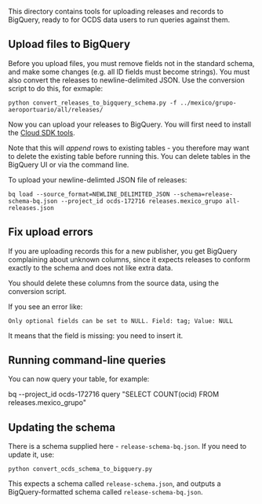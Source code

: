 This directory contains tools for uploading releases and records to BigQuery, ready to for OCDS data users to run queries against them.

Upload files to BigQuery
------------------------

Before you upload files, you must remove fields not in the standard schema, and make some changes (e.g. all ID fields must become strings). You must also convert the releases to newline-delimited JSON. Use the conversion script to do this, for exmaple:

    python convert_releases_to_bigquery_schema.py -f ../mexico/grupo-aeroportuario/all/releases/

Now you can upload your releases to BigQuery. You will first need to install the [Cloud SDK tools](https://cloud.google.com/sdk/).

Note that this will *append* rows to existing tables - you therefore may want to delete the existing table before running this. You can delete tables in the BigQuery UI or via the command line.

To upload your newline-delimted JSON file of releases:

    bq load --source_format=NEWLINE_DELIMITED_JSON --schema=release-schema-bq.json --project_id ocds-172716 releases.mexico_grupo all-releases.json

Fix upload errors
-----------------

If you are uploading records this for a new publisher, you get BigQuery complaining about unknown columns, since it expects releases to conform exactly to the schema and does not like extra data.

You should delete these columns from the source data, using the conversion script.

If you see an error like:

    Only optional fields can be set to NULL. Field: tag; Value: NULL

It means that the field is missing: you need to insert it.

Running command-line queries
----------------------------

You can now query your table, for example:

bq  --project_id ocds-172716 query "SELECT COUNT(ocid) FROM releases.mexico_grupo"

Updating the schema
-------------------

There is a schema supplied here - `release-schema-bq.json`. If you need to update it, use:

    python convert_ocds_schema_to_bigquery.py

This expects a schema called `release-schema.json`, and outputs a BigQuery-formatted schema called `release-schema-bq.json`.
